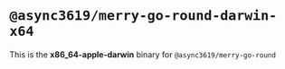 # `@async3619/merry-go-round-darwin-x64`

This is the **x86_64-apple-darwin** binary for `@async3619/merry-go-round`
